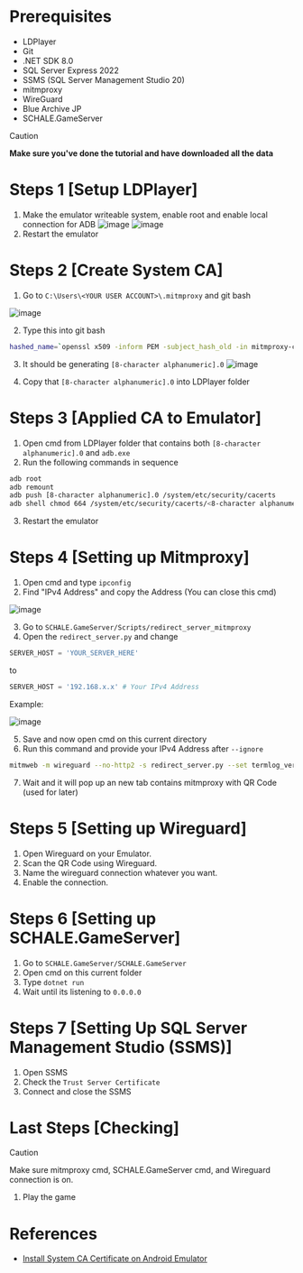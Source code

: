 # Prerequisites
- LDPlayer
- Git
- .NET SDK 8.0
- SQL Server Express 2022
- SSMS (SQL Server Management Studio 20)
- mitmproxy
- WireGuard
- Blue Archive JP
- SCHALE.GameServer

> [!CAUTION]  
> **Make sure you've done the tutorial and have downloaded all the data**

# Steps 1 [Setup LDPlayer]
1. Make the emulator writeable system, enable root and enable local connection for ADB
![image](https://github.com/user-attachments/assets/23160474-3021-4532-9e51-a8adac4e2e02)
![image](https://github.com/user-attachments/assets/f1db6845-df2e-4844-9deb-e0b2ca406bbb)
2. Restart the emulator

# Steps 2 [Create System CA]
1. Go to `C:\Users\<YOUR USER ACCOUNT>\.mitmproxy` and git bash

![image](https://github.com/user-attachments/assets/956d9c68-647f-4b71-a266-5b716d1005f9)

2. Type this into git bash
```bash
hashed_name=`openssl x509 -inform PEM -subject_hash_old -in mitmproxy-ca-cert.cer | head -1` && cp mitmproxy-ca-cert.cer $hashed_name.0
```

3. It should be generating `[8-character alphanumeric].0`
![image](https://github.com/user-attachments/assets/7fa05b59-5362-45c9-a49e-dcdf568097dd)

4. Copy that `[8-character alphanumeric].0` into LDPlayer folder
# Steps 3 [Applied CA to Emulator]
1. Open cmd from LDPlayer folder that contains both `[8-character alphanumeric].0` and `adb.exe`
2. Run the following commands in sequence
```bash
adb root
adb remount
adb push [8-character alphanumeric].0 /system/etc/security/cacerts
adb shell chmod 664 /system/etc/security/cacerts/<8-character alphanumeric.0>
```
3. Restart the emulator

# Steps 4 [Setting up Mitmproxy] 
1. Open cmd and type `ipconfig`
2. Find "IPv4 Address" and copy the Address (You can close this cmd)

![image](https://github.com/user-attachments/assets/13228d54-ab6c-49d0-b961-22159bfaf07e)

3. Go to `SCHALE.GameServer/Scripts/redirect_server_mitmproxy`
4. Open the `redirect_server.py` and change
```py
SERVER_HOST = 'YOUR_SERVER_HERE'
```
to
```py
SERVER_HOST = '192.168.x.x' # Your IPv4 Address
```
Example:

![image](https://github.com/user-attachments/assets/4f2281b7-5420-4e65-aaec-9b841b27a629)

5. Save and now open cmd on this current directory
6. Run this command and provide your IPv4 Address after `--ignore`
```bash
mitmweb -m wireguard --no-http2 -s redirect_server.py --set termlog_verbosity=warn --ignore [Your IP address]
```
7. Wait and it will pop up an new tab contains mitmproxy with QR Code (used for later)

# Steps 5 [Setting up Wireguard]
1. Open Wireguard on your Emulator.
2. Scan the QR Code using Wireguard.
3. Name the wireguard connection whatever you want.
4. Enable the connection.

# Steps 6 [Setting up SCHALE.GameServer]
1. Go to `SCHALE.GameServer/SCHALE.GameServer`
2. Open cmd on this current folder
3. Type `dotnet run`
4. Wait until its listening to `0.0.0.0`

# Steps 7 [Setting Up SQL Server Management Studio (SSMS)]
1. Open SSMS
2. Check the `Trust Server Certificate`
3. Connect and close the SSMS

# Last Steps [Checking]
> [!CAUTION]  
> Make sure mitmproxy cmd, SCHALE.GameServer cmd, and Wireguard connection is on.
1. Play the game

# References
- [Install System CA Certificate on Android Emulator](https://docs.mitmproxy.org/stable/howto-install-system-trusted-ca-android/)
